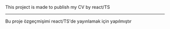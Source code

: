 This project is made to publish my CV by react/TS

---

Bu proje özgeçmişimi react/TS'de yayınlamak için yapılmıştır
